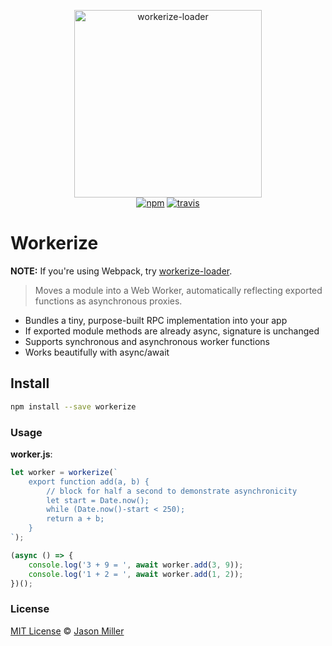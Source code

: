 <p align="center">
  <img src="https://i.imgur.com/Zcy6Hgb.png" width="300" height="300" alt="workerize-loader">
  <br>
  <a href="https://www.npmjs.org/package/workerize"><img src="https://img.shields.io/npm/v/workerize.svg?style=flat" alt="npm"></a> <a href="https://travis-ci.org/developit/workerize"><img src="https://travis-ci.org/developit/workerize.svg?branch=master" alt="travis"></a>
</p>

# Workerize

**NOTE:** If you're using Webpack, try [workerize-loader](https://github.com/developit/workerize-loader).

> Moves a module into a Web Worker, automatically reflecting exported functions as asynchronous proxies.

- Bundles a tiny, purpose-built RPC implementation into your app
- If exported module methods are already async, signature is unchanged
- Supports synchronous and asynchronous worker functions
- Works beautifully with async/await


## Install

```sh
npm install --save workerize
```


### Usage

**worker.js**:

```js
let worker = workerize(`
	export function add(a, b) {
		// block for half a second to demonstrate asynchronicity
		let start = Date.now();
		while (Date.now()-start < 250);
		return a + b;
	}
`);

(async () => {
	console.log('3 + 9 = ', await worker.add(3, 9));
	console.log('1 + 2 = ', await worker.add(1, 2));
})();
```

### License

[MIT License](LICENSE.md) © [Jason Miller](https://jasonformat.com)
